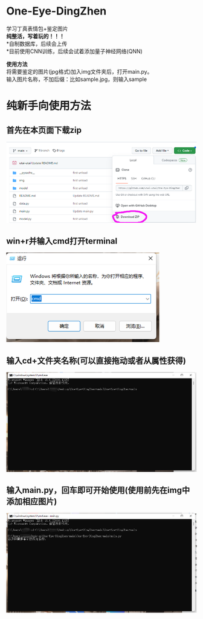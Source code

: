 # One-Eye-DingZhen
学习丁真表情包+鉴定图片  
<strong>纯整活，写着玩的！！！</strong>  
*自制数据库，后续会上传  
*目前使用CNN训练，后续会试着添加量子神经网络(QNN)  

<strong>使用方法</strong>  
将需要鉴定的图片(jpg格式)加入img文件夹后，打开main.py。  
输入图片名称，不加后缀：比如sample.jpg，则输入sample

# <strong>纯新手向使用方法</strong>  
## 首先在本页面下载zip  
![Aaron Swartz](https://github.com/utai-utai/One-Eye-DingZhen/raw/main/Res/1.png)  
## win+r并输入cmd打开terminal  
![Aaron Swartz](https://github.com/utai-utai/One-Eye-DingZhen/raw/main/Res/2.png)  
## 输入cd+文件夹名称(可以直接拖动或者从属性获得)  
![Aaron Swartz](https://github.com/utai-utai/One-Eye-DingZhen/raw/main/Res/3.png)  
## 输入main.py，回车即可开始使用(使用前先在img中添加相应图片)
![Aaron Swartz](https://github.com/utai-utai/One-Eye-DingZhen/raw/main/Res/4.png)  
